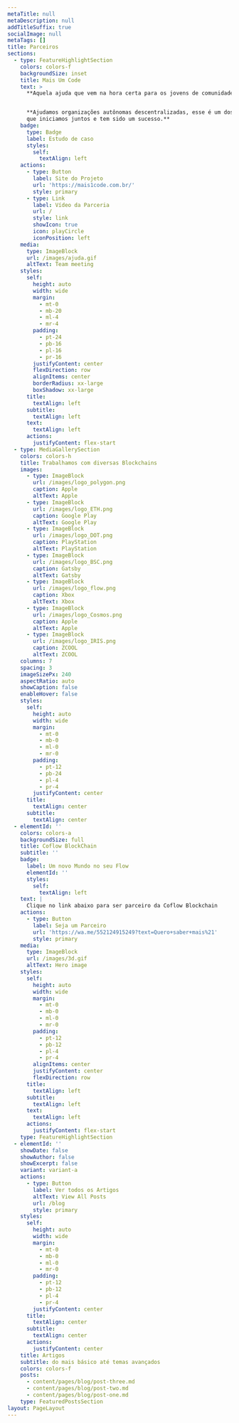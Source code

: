 ```yaml
---
metaTitle: null
metaDescription: null
addTitleSuffix: true
socialImage: null
metaTags: []
title: Parceiros
sections:
  - type: FeatureHighlightSection
    colors: colors-f
    backgroundSize: inset
    title: Mais Um Code
    text: >
      **Aquela ajuda que vem na hora certa para os jovens de comunidade! **


      **Ajudamos organizações autônomas descentralizadas, esse é um dos projetos
      que iniciamos juntos e tem sido um sucesso.**
    badge:
      type: Badge
      label: Estudo de caso
      styles:
        self:
          textAlign: left
    actions:
      - type: Button
        label: Site do Projeto
        url: 'https://mais1code.com.br/'
        style: primary
      - type: Link
        label: Vídeo da Parceria
        url: /
        style: link
        showIcon: true
        icon: playCircle
        iconPosition: left
    media:
      type: ImageBlock
      url: /images/ajuda.gif
      altText: Team meeting
    styles:
      self:
        height: auto
        width: wide
        margin:
          - mt-0
          - mb-20
          - ml-4
          - mr-4
        padding:
          - pt-24
          - pb-16
          - pl-16
          - pr-16
        justifyContent: center
        flexDirection: row
        alignItems: center
        borderRadius: xx-large
        boxShadow: xx-large
      title:
        textAlign: left
      subtitle:
        textAlign: left
      text:
        textAlign: left
      actions:
        justifyContent: flex-start
  - type: MediaGallerySection
    colors: colors-h
    title: Trabalhamos com diversas Blockchains
    images:
      - type: ImageBlock
        url: /images/logo_polygon.png
        caption: Apple
        altText: Apple
      - type: ImageBlock
        url: /images/logo_ETH.png
        caption: Google Play
        altText: Google Play
      - type: ImageBlock
        url: /images/logo_DOT.png
        caption: PlayStation
        altText: PlayStation
      - type: ImageBlock
        url: /images/logo_BSC.png
        caption: Gatsby
        altText: Gatsby
      - type: ImageBlock
        url: /images/logo_flow.png
        caption: Xbox
        altText: Xbox
      - type: ImageBlock
        url: /images/logo_Cosmos.png
        caption: Apple
        altText: Apple
      - type: ImageBlock
        url: /images/logo_IRIS.png
        caption: ZCOOL
        altText: ZCOOL
    columns: 7
    spacing: 3
    imageSizePx: 240
    aspectRatio: auto
    showCaption: false
    enableHover: false
    styles:
      self:
        height: auto
        width: wide
        margin:
          - mt-0
          - mb-0
          - ml-0
          - mr-0
        padding:
          - pt-12
          - pb-24
          - pl-4
          - pr-4
        justifyContent: center
      title:
        textAlign: center
      subtitle:
        textAlign: center
  - elementId: ''
    colors: colors-a
    backgroundSize: full
    title: Coflow BlockChain
    subtitle: ''
    badge:
      label: Um novo Mundo no seu Flow
      elementId: ''
      styles:
        self:
          textAlign: left
    text: |
      Clique no link abaixo para ser parceiro da Coflow Blockchain
    actions:
      - type: Button
        label: Seja um Parceiro
        url: 'https://wa.me/552124915249?text=Quero+saber+mais%21'
        style: primary
    media:
      type: ImageBlock
      url: /images/3d.gif
      altText: Hero image
    styles:
      self:
        height: auto
        width: wide
        margin:
          - mt-0
          - mb-0
          - ml-0
          - mr-0
        padding:
          - pt-12
          - pb-12
          - pl-4
          - pr-4
        alignItems: center
        justifyContent: center
        flexDirection: row
      title:
        textAlign: left
      subtitle:
        textAlign: left
      text:
        textAlign: left
      actions:
        justifyContent: flex-start
    type: FeatureHighlightSection
  - elementId: ''
    showDate: false
    showAuthor: false
    showExcerpt: false
    variant: variant-a
    actions:
      - type: Button
        label: Ver todos os Artigos
        altText: View All Posts
        url: /blog
        style: primary
    styles:
      self:
        height: auto
        width: wide
        margin:
          - mt-0
          - mb-0
          - ml-0
          - mr-0
        padding:
          - pt-12
          - pb-12
          - pl-4
          - pr-4
        justifyContent: center
      title:
        textAlign: center
      subtitle:
        textAlign: center
      actions:
        justifyContent: center
    title: Artigos
    subtitle: do mais básico até temas avançados
    colors: colors-f
    posts:
      - content/pages/blog/post-three.md
      - content/pages/blog/post-two.md
      - content/pages/blog/post-one.md
    type: FeaturedPostsSection
layout: PageLayout
---
```

